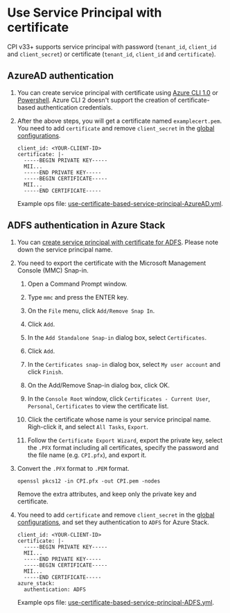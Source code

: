 # Use Service Principal with certificate

CPI v33+ supports service principal with password (`tenant_id`, `client_id` and `client_secret`) or certificate (`tenant_id`, `client_id` and `certificate`).

## AzureAD authentication

1. You can create service principal with certificate using [Azure CLI 1.0](https://docs.microsoft.com/en-us/azure/azure-resource-manager/resource-group-authenticate-service-principal-cli#create-service-principal-with-certificate) or [Powershell](https://docs.microsoft.com/en-us/azure/azure-resource-manager/resource-group-authenticate-service-principal#create-service-principal-with-self-signed-certificate). Azure CLI 2 doesn't support the creation of certificate-based authentication credentials.

1. After the above steps, you will get a certificate named `examplecert.pem`. You need to add `certificate` and remove `client_secret` in the [global configurations](https://bosh.io/docs/azure-cpi.html#global).

    ```
    client_id: <YOUR-CLIENT-ID>
    certificate: |-
      -----BEGIN PRIVATE KEY-----
      MII...
      -----END PRIVATE KEY-----
      -----BEGIN CERTIFICATE-----
      MII...
      -----END CERTIFICATE-----
    ```

    Example ops file: [use-certificate-based-service-principal-AzureAD.yml](./use-certificate-based-service-principal-AzureAD.yml).

## ADFS authentication in Azure Stack

1. You can [create service principal with certificate for ADFS](https://docs.microsoft.com/en-us/azure/azure-stack/azure-stack-create-service-principals#create-service-principal-for-ad-fs). Please note down the service principal name.

1. You need to export the certificate with the Microsoft Management Console (MMC) Snap-in.

    1. Open a Command Prompt window.

    1. Type `mmc` and press the ENTER key.

    1. On the `File` menu, click `Add/Remove Snap In`.

    1. Click `Add`.

    1. In the `Add Standalone Snap-in` dialog box, select `Certificates`.

    1. Click `Add`.

    1. In the `Certificates snap-in` dialog box, select `My user account` and click `Finish`.

    1. On the Add/Remove Snap-in dialog box, click OK.

    1. In the `Console Root` window, click `Certificates - Current User`, `Personal`, `Certificates` to view the certificate list.

    1. Click the certificate whose name is your service principal name. Righ-click it, and select `All Tasks`, `Export`.

    1. Follow the `Certificate Export Wizard`, export the private key, select the `.PFX` format including all certificates, specify the password and the file name (e.g. `CPI.pfx`), and export it.

1. Convert the `.PFX` format to `.PEM` format.

    ```
    openssl pkcs12 -in CPI.pfx -out CPI.pem -nodes
    ```

    Remove the extra attributes, and keep only the private key and certificate.

1. You need to add `certificate` and remove `client_secret` in the [global configurations](https://bosh.io/docs/azure-cpi.html#global), and set they authentication to `ADFS` for Azure Stack.

    ```
    client_id: <YOUR-CLIENT-ID>
    certificate: |-
      -----BEGIN PRIVATE KEY-----
      MII...
      -----END PRIVATE KEY-----
      -----BEGIN CERTIFICATE-----
      MII...
      -----END CERTIFICATE-----
    azure_stack:
      authentication: ADFS
    ```

    Example ops file: [use-certificate-based-service-principal-ADFS.yml](./use-certificate-based-service-principal-ADFS.yml).
